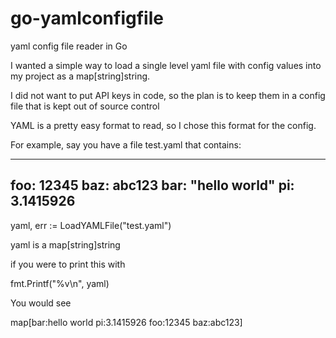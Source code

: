 # go-yamlconfigfile
yaml config file reader in Go

I wanted a simple way to load a single level yaml file with config values into my project as a map[string]string.

I did not want to put API keys in code, so the plan is to keep them in a config file that is kept out of source control

YAML is a pretty easy format to read, so I chose this format for the config.

For example, say you have a file test.yaml that contains:

--------------------------------------
foo: 12345
baz: abc123
bar: "hello world"
pi: 3.1415926
--------------------------------------


yaml, err := LoadYAMLFile("test.yaml")


yaml is a map[string]string

if you were to print this with 

fmt.Printf("%v\n", yaml)

You would see

map[bar:hello world pi:3.1415926 foo:12345 baz:abc123]


